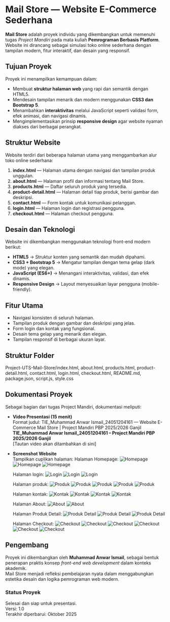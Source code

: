 # Mail Store — Website E-Commerce Sederhana

**Mail Store** adalah proyek individu yang dikembangkan untuk memenuhi tugas *Project Mandiri* pada mata kuliah **Pemrograman Berbasis Platform**.  
Website ini dirancang sebagai simulasi toko online sederhana dengan tampilan modern, fitur interaktif, dan desain yang responsif.

## Tujuan Proyek

Proyek ini menampilkan kemampuan dalam:
- Membuat **struktur halaman web** yang rapi dan semantik dengan HTML5.  
- Mendesain tampilan menarik dan modern menggunakan **CSS3 dan Bootstrap 5**.  
- Menambahkan **interaktivitas** melalui JavaScript seperti validasi form, efek animasi, dan navigasi dinamis.  
- Mengimplementasikan prinsip **responsive design** agar website nyaman diakses dari berbagai perangkat.

## Struktur Website

Website terdiri dari beberapa halaman utama yang menggambarkan alur toko online sederhana:

1. **index.html** — Halaman utama dengan navigasi dan tampilan produk unggulan.  
2. **about.html** — Halaman profil dan informasi tentang Mail Store.  
3. **products.html** — Daftar seluruh produk yang tersedia.  
4. **product-detail.html** — Halaman detail tiap produk, berisi gambar dan deskripsi.  
5. **contact.html** — Form kontak untuk komunikasi pelanggan.  
6. **login.html** — Halaman login dan registrasi pengguna.
7. **checkout.html** — Halaman checkout pengguna.

## Desain dan Teknologi

Website ini dikembangkan menggunakan teknologi front-end modern berikut:

- **HTML5** → Struktur konten yang semantik dan mudah dipahami.  
- **CSS3 + Bootstrap 5** → Mengatur tampilan dengan tema gelap (dark mode) yang elegan.  
- **JavaScript (ES6+)** → Menangani interaktivitas, validasi, dan efek dinamis.  
- **Responsive Design** → Layout menyesuaikan layar pengguna (mobile-friendly).

## Fitur Utama

- Navigasi konsisten di seluruh halaman.  
- Tampilan produk dengan gambar dan deskripsi yang jelas.  
- Form login dan kontak yang fungsional.  
- Desain tema gelap yang menarik dan elegan.  
- Tampilan responsif di berbagai ukuran layar.

## Struktur Folder

Project-UTS-Mail-Store/index.html, about.html, products.html, product-detail.html, contact.html, login.html, checkout.html, README.md, package.json, script.js, style.css

## Dokumentasi Proyek

Sebagai bagian dari tugas Project Mandiri, dokumentasi meliputi:

- **Video Presentasi (15 menit)**  
  Format judul:  TIE_Muhammad Anwar Ismail_24051204161 — Website E-Commerce Mail Store | Project Mandiri PBP 2025/2026 Ganjil
  **TIE_Muhammad Anwar Ismail_24051204161 – Project Mandiri PBP 2025/2026 Ganjil**  
  [Tautan video akan ditambahkan di sini]

- **Screenshot Website**  
  Tampilkan cuplikan halaman:
  Halaman Homepage:
  ![Homepage](assets/img/screenshot-home1.png)
  ![Homepage](assets/img/screenshot-home2.png)
  ![Homepage](assets/img/screenshot-home3.png)

  Halaman login:
  ![Login](assets/img/screenshot-login.png)
  ![Login](assets/img/screenshot-register.png)
  ![Login](assets/img/screenshot-forgotpassword.png)

  Halaman produk:
  ![Produk](assets/img/screenshot-product1.png)
  ![Produk](assets/img/screenshot-product2.png)
  ![Produk](assets/img/screenshot-product3.png)
  ![Produk](assets/img/screenshot-product4.png)
  ![Produk](assets/img/screenshot-product5.png)

  Halaman kontak:
  ![Kontak](assets/img/screenshot-kontak1.png)
  ![Kontak](assets/img/screenshot-kontak2.png)
  ![Kontak](assets/img/screenshot-kontak3.png)
  ![Kontak](assets/img/screenshot-kontak4.png)
    
  Halaman About:
  ![About](assets/img/screenshot-about1.png)
  ![About](assets/img/screenshot-about2.png)

  Halaman Produk Detail:
  ![Produk Detail](assets/img/screenshot-produk-detail1.png)
  ![Produk Detail](assets/img/screenshot-produk-detail2.png)
  ![Produk Detail](assets/img/screenshot-produk-detail3.png)

  Halaman Checkout:
  ![Checkout](assets/img/checkout1.png)
  ![Checkout](assets/img/checkout2.png)
  ![Checkout](assets/img/checkout3.png)
  ![Checkout](assets/img/checkout4.png)
  ![Checkout](assets/img/checkout5.png)
  ![Checkout](assets/img/checkout6.png)

## Pengembang

Proyek ini dikembangkan oleh **Muhammad Anwar Ismail**, sebagai bentuk penerapan praktis konsep *front-end web development* dalam konteks akademik.  
Mail Store menjadi refleksi pembelajaran nyata dalam menggabungkan estetika desain dan logika pemrograman web modern.

### Status Proyek
Selesai dan siap untuk presentasi.  
Versi: 1.0  
Terakhir diperbarui: Oktober 2025  
